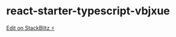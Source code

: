 # react-starter-typescript-vbjxue

[Edit on StackBlitz ⚡️](https://stackblitz.com/edit/react-starter-typescript-vbjxue)